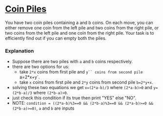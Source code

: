 # [Coin Piles](https://cses.fi/problemset/task/1754/)

You have two coin piles containing a and b coins. On each move, you can either remove one coin from the left pile and two coins from the right pile, or two coins from the left pile and one coin from the right pile.
Your task is to efficiently find out if you can empty both the piles.

### Explanation

-   Suppose there are two piles with `a` and `b` coins respectively.
-   there are two options for us:
    -   take `2*x` coins from first pile and ` y`` coins from second pile  `a=2\*x+y`.
    -   take `x` coins from first pile and `2*y` coins from second pile `b=2*y+x`.
-   solving these two equations we get `x=(2*a-b)/3` where `(2*a-b)>0` and `y=(2*b-a)/3` where `(2*b-a)>0`.
-   just check this condition if its true then print "YES" else "NO".
-   NOTE: `condition = ((2*a-b)%3==0 && (2*b-a)%3==0 && (2*a-b)>=0 && (2*b-a)>=0)`, `a` and `b` are inputs
